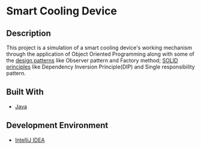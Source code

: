 # Smart Cooling Device

## Description

This project is a simulation of a smart cooling device's working mechanism through the application of Object Oriented Programming along with some of the [design patterns](https://en.wikipedia.org/wiki/Software_design_pattern) like Observer pattern and Factory method; [SOLID principles](https://en.wikipedia.org/wiki/SOLID) like Dependency Inversion Principle(DIP) and Single responsibility pattern.

## Built With

* [Java](https://www.oracle.com/java/technologies/)

## Development Environment

* [IntelliJ IDEA](https://www.jetbrains.com/idea/download/#section=windows)
